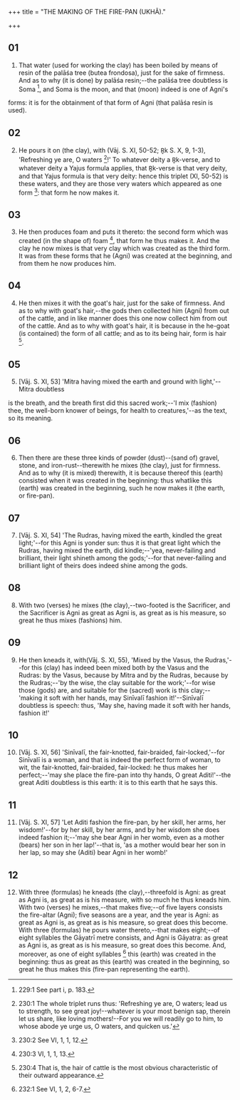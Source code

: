 +++
title = "THE MAKING OF THE FIRE-PAN (UKHÂ)."

+++


## 01
1. That water (used for working the clay) has been boiled by means of resin of the palāśa tree (butea frondosa), just for the sake of firmness. And as to why (it is done) by palāśa resin;--the palāśa tree doubtless is Soma [^egg_459], and Soma is the moon, and that (moon) indeed is one of Agni's

[^egg_459]: 229:1 See part i, p. 183.

forms: it is for the obtainment of that form of Agni (that palāśa resin is used).

## 02
2. He pours it on (the clay), with (Vāj. S. XI, 50-52; R̥k S. X, 9, 1-3), 'Refreshing ye are, O waters [^egg_460]!' To whatever deity a R̥k-verse, and to whatever deity a Yajus formula applies, that R̥k-verse is that very deity, and that Yajus formula is that very deity: hence this triplet (XI, 50-52) is these waters, and they are those very waters which appeared as one form [^egg_461]: that form he now makes it.

[^egg_460]: 230:1 The whole triplet runs thus: 'Refreshing ye are, O waters; lead us to strength, to see great joy!--whatever is your most benign sap, therein let us share, like loving mothers!--For you we will readily go to him, to whose abode ye urge us, O waters, and quicken us.'

[^egg_461]: 230:2 See VI, 1, 1, 12.

## 03
3. He then produces foam and puts it thereto: the second form which was created (in the shape of) foam [^egg_462], that form he thus makes it. And the clay he now mixes is that very clay which was created as the third form. It was from these forms that he (Agni) was created at the beginning, and from them he now produces him.

[^egg_462]: 230:3 VI, 1, 1, 13.

## 04
4. He then mixes it with the goat's hair, just for the sake of firmness. And as to why with goat's hair,--the gods then collected him (Agni) from out of the cattle, and in like manner does this one now collect him from out of the cattle. And as to why with goat's hair, it is because in the he-goat (is contained) the form of all cattle; and as to its being hair, form is hair [^egg_463].

[^egg_463]: 230:4 That is, the hair of cattle is the most obvious characteristic of their outward appearance.

## 05
5. [Vāj. S. XI, 53] 'Mitra having mixed the earth and ground with light,'--Mitra doubtless

is the breath, and the breath first did this sacred work;--'I mix (fashion) thee, the well-born knower of beings, for health to creatures,'--as the text, so its meaning.

## 06
6. Then there are these three kinds of powder (dust)--(sand of) gravel, stone, and iron-rust--therewith he mixes (the clay), just for firmness. And as to why (it is mixed) therewith, it is because thereof this (earth) consisted when it was created in the beginning: thus whatlike this (earth) was created in the beginning, such he now makes it (the earth, or fire-pan).

## 07
7. [Vāj. S. XI, 54] 'The Rudras, having mixed the earth, kindled the great light;'--for this Agni is yonder sun: thus it is that great light which the Rudras, having mixed the earth, did kindle;--'yea, never-failing and brilliant, their light shineth among the gods;'--for that never-failing and brilliant light of theirs does indeed shine among the gods.

## 08
8. With two (verses) he mixes (the clay),--two-footed is the Sacrificer, and the Sacrificer is Agni as great as Agni is, as great as is his measure, so great he thus mixes (fashions) him.

## 09
9. He then kneads it, with(Vāj. S. XI, 55), 'Mixed by the Vasus, the Rudras,'--for this (clay) has indeed been mixed both by the Vasus and the Rudras: by the Vasus, because by Mitra and by the Rudras, because by the Rudras;--'by the wise, the clay suitable for the work;'--for wise those (gods) are, and suitable for the (sacred) work is this clay;--'making it soft with her hands, may Sinīvalī fashion it!'--Sinīvalī doubtless is speech: thus, 'May she, having made it soft with her hands, fashion it!'

## 10
10. [Vāj. S. XI, 56] 'Sinīvalī, the fair-knotted, fair-braided, fair-locked,'--for Sinīvalī is a woman, and that is indeed the perfect form of woman, to wit, the fair-knotted, fair-braided, fair-locked: he thus makes her perfect;--'may she place the fire-pan into thy hands, O great Aditi!'--the great Aditi doubtless is this earth: it is to this earth that he says this.

## 11
11. [Vāj. S. XI, 57] 'Let Aditi fashion the fire-pan, by her skill, her arms, her wisdom!'--for by her skill, by her arms, and by her wisdom she does indeed fashion it;--'may she bear Agni in her womb, even as a mother (bears) her son in her lap!'--that is, 'as a mother would bear her son in her lap, so may she (Aditi) bear Agni in her womb!'

## 12
12. With three (formulas) he kneads (the clay),--threefold is Agni: as great as Agni is, as great as is his measure, with so much he thus kneads him. With two (verses) he mixes,--that makes five;--of five layers consists the fire-altar (Agni); five seasons are a year, and the year is Agni: as great as Agni is, as great as is his measure, so great does this become. With three (formulas) he pours water thereto,--that makes eight;--of eight syllables the Gāyatrī metre consists, and Agni is Gāyatra: as great as Agni is, as great as is his measure, so great does this become. And, moreover, as one of eight syllables [^egg_464] this (earth) was created in the beginning: thus as great as this (earth) was created in the beginning, so great he thus makes this (fire-pan representing the earth).

[^egg_464]: 232:1 See VI, 1, 2, 6-7.

